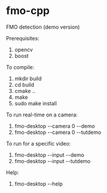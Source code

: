 # fmo-cpp
FMO detection (demo version)

Prerequisites:
1. opencv 
2. boost

To compile:
1. mkdir build
2. cd build
3. cmake ..
4. make
5. sudo make install

To run real-time on a camera:
1. fmo-desktop --camera 0 --demo
2. fmo-desktop --camera 0 --tutdemo

To run for a specific video:
1. fmo-desktop --input <path> --demo
2. fmo-desktop --input <path> --tutdemo

Help:
1. fmo-desktop --help
